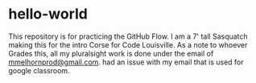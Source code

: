 # hello-world
This repository is for practicing the GitHub Flow.
I am a 7' tall Sasquatch making this for the intro Corse for Code Louisville.
As a note to whoever Grades this, all my pluralsight work is done under the email of mmelhornprod@gmail.com.  had an issue with my email that is used for google classroom.
